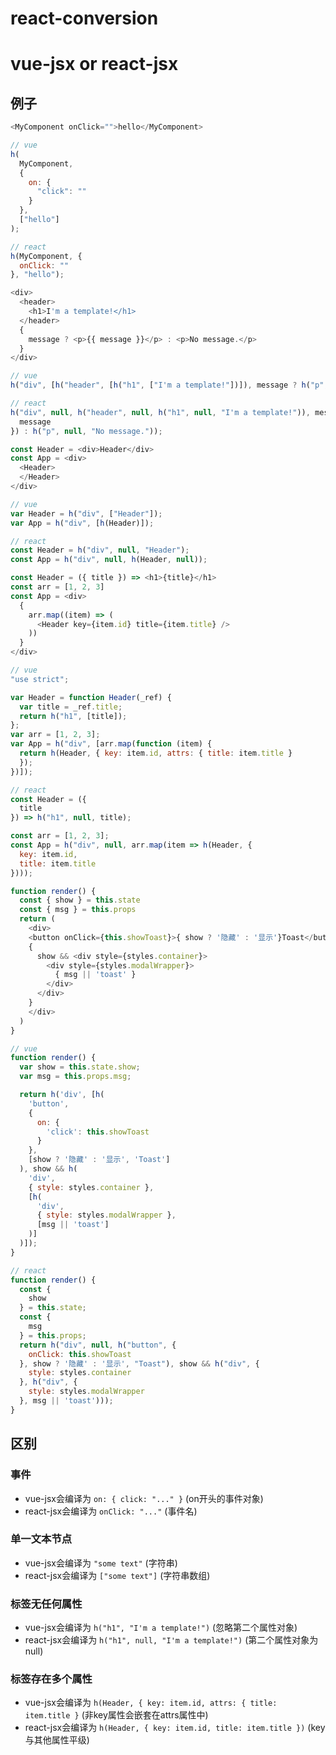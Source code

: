 # react-conversion

# vue-jsx or react-jsx
## 例子
```js
<MyComponent onClick="">hello</MyComponent>
```

```js
// vue
h(
  MyComponent,
  {
    on: {
      "click": ""
    }
  },
  ["hello"]
);
```

```js
// react
h(MyComponent, {
  onClick: ""
}, "hello");
```


```js
<div>
  <header>
    <h1>I'm a template!</h1>
  </header>
  {
    message ? <p>{{ message }}</p> : <p>No message.</p>
  }
</div>
```

```js
// vue
h("div", [h("header", [h("h1", ["I'm a template!"])]), message ? h("p", [{ message: message }]) : h("p", ["No message."])]);
```

```js
// react
h("div", null, h("header", null, h("h1", null, "I'm a template!")), message ? h("p", null, {
  message
}) : h("p", null, "No message."));
```

```js
const Header = <div>Header</div>
const App = <div>
  <Header>
  </Header>
</div>

```

```js
// vue
var Header = h("div", ["Header"]);
var App = h("div", [h(Header)]);
```

```js
// react
const Header = h("div", null, "Header");
const App = h("div", null, h(Header, null));
```

```js
const Header = ({ title }) => <h1>{title}</h1>
const arr = [1, 2, 3]
const App = <div>
  {
    arr.map((item) => (
      <Header key={item.id} title={item.title} />
    ))
  }
</div>
```

```js
// vue
"use strict";

var Header = function Header(_ref) {
  var title = _ref.title;
  return h("h1", [title]);
};
var arr = [1, 2, 3];
var App = h("div", [arr.map(function (item) {
  return h(Header, { key: item.id, attrs: { title: item.title }
  });
})]);
```

```js
// react
const Header = ({
  title
}) => h("h1", null, title);

const arr = [1, 2, 3];
const App = h("div", null, arr.map(item => h(Header, {
  key: item.id,
  title: item.title
})));
```

```js
function render() {
  const { show } = this.state
  const { msg } = this.props
  return (
    <div>
    <button onClick={this.showToast}>{ show ? '隐藏' : '显示'}Toast</button>
    {
      show && <div style={styles.container}>
        <div style={styles.modalWrapper}>
          { msg || 'toast' }
        </div>
      </div>
    }
    </div>
  )
}
```

```js
// vue
function render() {
  var show = this.state.show;
  var msg = this.props.msg;

  return h('div', [h(
    'button',
    {
      on: {
        'click': this.showToast
      }
    },
    [show ? '隐藏' : '显示', 'Toast']
  ), show && h(
    'div',
    { style: styles.container },
    [h(
      'div',
      { style: styles.modalWrapper },
      [msg || 'toast']
    )]
  )]);
}
```

```js
// react
function render() {
  const {
    show
  } = this.state;
  const {
    msg
  } = this.props;
  return h("div", null, h("button", {
    onClick: this.showToast
  }, show ? '隐藏' : '显示', "Toast"), show && h("div", {
    style: styles.container
  }, h("div", {
    style: styles.modalWrapper
  }, msg || 'toast')));
}
```
## 区别

### 事件
- vue-jsx会编译为 `on: { click: "..." }` (on开头的事件对象)
- react-jsx会编译为 `onClick: "..."` (事件名)

### 单一文本节点
- vue-jsx会编译为 `"some text"` (字符串)
- react-jsx会编译为 `["some text"]` (字符串数组)

### 标签无任何属性
- vue-jsx会编译为 `h("h1", "I'm a template!")` (忽略第二个属性对象)
- react-jsx会编译为 `h("h1", null, "I'm a template!")` (第二个属性对象为null)

### 标签存在多个属性
- vue-jsx会编译为  `h(Header, { key: item.id, attrs: { title: item.title }` (非key属性会嵌套在attrs属性中)
- react-jsx会编译为 `h(Header, { key: item.id, title: item.title })` (key与其他属性平级)